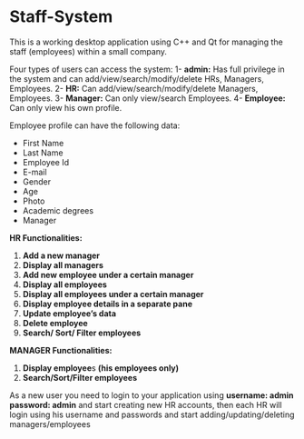 # Staff-System

This is a working desktop application using C++ and Qt for managing the staff (employees) within a small company.

Four types of users can access the system:
1- **admin:** Has full privilege in the system and can add/view/search/modify/delete HRs, Managers, Employees.
2- **HR:** Can add/view/search/modify/delete Managers, Employees.
3- **Manager:** Can only view/search Employees.
4- **Employee:** Can only view his own profile.

Employee profile can have the following data:

- First Name
- Last Name
- Employee Id
- E-mail
- Gender
- Age
- Photo
- Academic degrees
- Manager

**HR Functionalities:**

1. **Add a new manager**
1. **Display all managers**
1. **Add new employee under a certain manager**
1. **Display all employees**
1. **Display all employees under a certain manager**
1. **Display employee details in a separate pane**
1. **Update employee’s data**
1. **Delete employee** 
1. **Search/ Sort/ Filter employees**

**MANAGER Functionalities:**

1. **Display employee**s **(his employees only)**
1. **Search/Sort/Filter employees**

As a new user you need to login to your application using
**username: admin
password: admin**
and start creating new HR accounts, then each HR will login using his username and passwords and start adding/updating/deleting managers/employees

